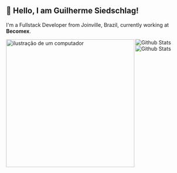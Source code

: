 ## 👋 Hello, I am Guilherme Siedschlag!

<p align="left">I'm a Fullstack Developer from Joinville, Brazil, currently working at <strong>Becomex</strong>.</p>

<img src="https://raw.githubusercontent.com/MicaelliMedeiros/micaellimedeiros/master/image/computer-illustration.png" alt="ilustração de um computador" min-width="350px" max-width="350px" width="350px" align="left">

<img
    src="https://github-readme-streak-stats.herokuapp.com/?user=phdguigui&theme=dark&hide_border=true"
    alt="Github Stats"
/>
<break/>
<img
    src="https://github-readme-stats.vercel.app/api/top-langs/?username=phdguigui&theme=dark&hide_border=true&include_all_commits=true&count_private=true&layout=compact"
    alt="Github Stats"
/>
